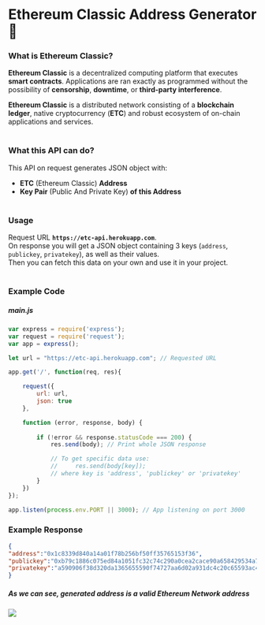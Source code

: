 # Ethereum Classic Address Generator 🔐
### What is Ethereum Classic?
**Ethereum Classic** is a decentralized computing platform that executes **smart contracts**. Applications are ran exactly as programmed without the possibility of **censorship**, **downtime**, or **third-party interference**.

**Ethereum Classic** is a distributed network consisting of a **blockchain ledger**, native cryptocurrency (**ETC**) and robust ecosystem of on-chain applications and services.<br><br>

### What this API can do?
This API on request generates JSON object with:
- **ETC** (Ethereum Classic) **Address**
- **Key Pair** (Public And Private Key) **of this Address**<br><br>

### Usage
Request URL **`https://etc-api.herokuapp.com`**.<br>
On response you will get a JSON object containing 3 keys (`address`, `publickey`, `privatekey`), as well as their values.<br>
Then you can fetch this data on your own and use it in your project.<br><br>

### Example Code
##### main.js
```javascript
var express = require('express'); 
var request = require('request');
var app = express();

let url = "https://etc-api.herokuapp.com"; // Requested URL

app.get('/', function(req, res){

    request({
        url: url,
        json: true
    }, 

    function (error, response, body) {
    
        if (!error && response.statusCode === 200) {
            res.send(body); // Print whole JSON response

            // To get specific data use:
            //     res.send(body[key]);
            // where key is 'address', 'publickey' or 'privatekey'
        }
    })
});

app.listen(process.env.PORT || 3000); // App listening on port 3000
```

### Example Response
```json
{ 
"address":"0x1c8339d840a14a01f78b256bf50ff35765153f36",
"publickey":"0xb79c1886c075ed84a1051fc32c74c290a0cea2cace90a658429534a7b25963adf08c2ff14e254247719b9013271ebf1a616e0afe3a8e9dcba1aee9c050fc5a07",
"privatekey":"a590906f38d320da1365655590f74727aa6d02a931dc4c20c65593ac42ec63fb"
}
```

##### As we can see, generated address is a valid Ethereum Network address
![](https://i.ibb.co/swxm5K4/test-addr.png)
